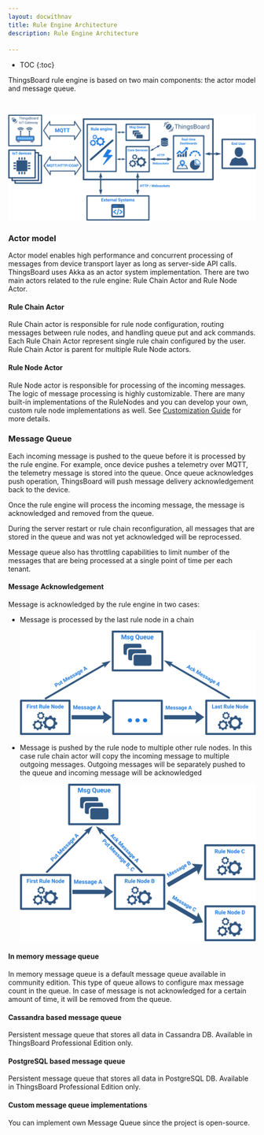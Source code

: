 ```yaml
---
layout: docwithnav
title: Rule Engine Architecture
description: Rule Engine Architecture

---
```


* TOC
{:toc}

ThingsBoard rule engine is based on two main components: the actor model and message queue.

<br/>

![image](/images/user-guide/rule-engine-2-0/rule-engine-architecture.svg)
 
### Actor model

Actor model enables high performance and concurrent processing of messages from device transport layer as long as server-side API calls. 
ThingsBoard uses Akka as an actor system implementation. 
There are two main actors related to the rule engine: Rule Chain Actor and Rule Node Actor.

#### Rule Chain Actor

Rule Chain actor is responsible for rule node configuration, routing messages between rule nodes, and handling queue put and ack commands.
Each Rule Chain Actor represent single rule chain configured by the user. Rule Chain Actor is parent for multiple Rule Node actors.

#### Rule Node Actor

Rule Node actor is responsible for processing of the incoming messages. The logic of message processing is highly customizable.
There are many built-in implementations of the RuleNodes and you can develop your own, custom rule node implementations as well.
See [Customization Guide](/docs/user-guide/contribution/customization-guide/) for more details.
 
### Message Queue

Each incoming message is pushed to the queue before it is processed by the rule engine. 
For example, once device pushes a telemetry over MQTT, the telemetry message is stored into the queue. 
Once queue acknowledges push operation, ThingsBoard will push message delivery acknowledgement back to the device.

Once the rule engine will process the incoming message, the message is acknowledged and removed from the queue. 
  
During the server restart or rule chain reconfiguration, all messages that are stored in the queue and was not yet acknowledged will be reprocessed.

Message queue also has throttling capabilities to limit number of the messages that are being processed at a single point of time per each tenant. 

#### Message Acknowledgement

Message is acknowledged by the rule engine in two cases:

  * Message is processed by the last rule node in a chain
        
    ![image](/images/user-guide/rule-engine-2-0/rule-engine-ack-case1.svg)

  * Message is pushed by the rule node to multiple other rule nodes. In this case rule chain actor will copy the incoming message to multiple outgoing messages. 
    Outgoing messages will be separately pushed to the queue and incoming message will be acknowledged 

    ![image](/images/user-guide/rule-engine-2-0/rule-engine-ack-case2.svg)
  
#### In memory message queue
  
In memory message queue is a default message queue available in community edition. This type of queue allows to configure max message count in the queue.
In case of message is not acknowledged for a certain amount of time, it will be removed from the queue.
  
#### Cassandra based message queue  

Persistent message queue that stores all data in Cassandra DB. Available in ThingsBoard Professional Edition only.

#### PostgreSQL based message queue

Persistent message queue that stores all data in PostgreSQL DB. Available in ThingsBoard Professional Edition only.

#### Custom message queue implementations
 
You can implement own Message Queue since the project is open-source.   
